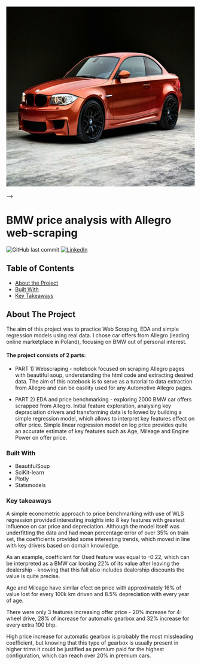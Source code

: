 
<!-- PROJECT LOGO -->


<br />
<p align="center">
  <a href="https://github.com/Jan-Majewski/Project_Portfolio/01_Web_scraping_Allegro_Moto">
    <img src="images/logo.png" alt="Logo" width="642" height="481">
  </a>



</p>

-->

# BMW price analysis with Allegro web-scraping




<!-- Add buttons here -->

![GitHub last commit](https://img.shields.io/github/last-commit/Jan-Majewski/Project_Portfolio?01_Web_scraping_Allegro_Moto)
[![LinkedIn][linkedin-shield]][linkedin-url]




<!-- TABLE OF CONTENTS -->
## Table of Contents

* [About the Project](#about-the-project)
* [Built With](#built-with)
* [Key Takeaways](#key-takeaways)



<!-- ABOUT THE PROJECT -->
## About The Project

The aim of this project was to practice Web Scraping, EDA and simple regression models using real data. I chose car offers from Allegro (leading online marketplace in Poland), focusing on BMW out of personal interest.

#### The project consists of 2 parts:

* PART 1) Webscraping - notebook focused on scraping Allegro pages with beautiful soup, understanding the html code and extracting desired data. The aim of this notebook is to serve as a tutorial to data extraction from Allegro and can be easility used for any Automotive Allegro pages.

* PART 2) EDA and price benchmarking - exploring 2000 BMW car offers scrapped from Allegro. Initial feature exploration, analysing key depraciation drivers and transforming data is followed by building a simple regression model, which allows to interpret key features effect on offer price. Simple linear regression model on log price provides quite an accurate estimate of key features such as Age, Mileage and Engine Power on offer price. 



### Built With

* BeautifulSoup
* SciKit-learn
* Plotly
* Statsmodels


### Key takeaways
A simple econometric approach to price benchmarking with use of WLS regression provided interesting insights into 8 key features with greatest influence on car price and depreciation. Although the model itself was underfitting the data and had mean percentage error of over 35% on train set, the coefficients provided some interesting trends, which moved in line with key drivers based on domain knowledge. 

As an example, coefficient for Used feature was equal to -0.22, which can be interpreted as a BMW car loosing 22% of its value after leaving the dealership - knowing that this fall also includes dealership discounts the value is quite precise. 

Age and Mileage have similar efect on price with approximately 16% of value lost for every 100k km driven and 8.5% depreciation with every year of age. 

There were only 3 features increasing offer price - 20% increase for 4-wheel drive, 28% of increase for automatic gearbox and 32% increase for every extra 100 bhp. 

High price increase for automatic gearbox is probably the most missleading coefficient, but knowing that this type of gearbox is usually present in higher trims it could be justified as premium paid for the highest configuration, which can reach over 20% in premium cars. 



[linkedin-shield]: https://img.shields.io/badge/-LinkedIn-black.svg?style=flat-square&logo=linkedin&colorB=555
[linkedin-url]: https://www.linkedin.com/in/jan-majewski-132907104/
